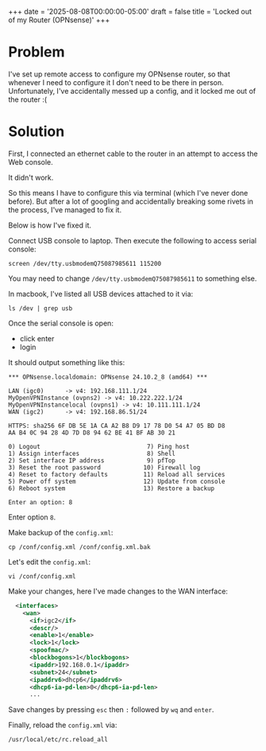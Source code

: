 +++
date = '2025-08-08T00:00:00-05:00'
draft = false
title = 'Locked out of my Router (OPNsense)'
+++

# Problem

I've set up remote access to configure my OPNsense router, so that whenever I need to configure 
it I don't need to be there in person.
Unfortunately, I've accidentally messed up a config, and it locked me out of the router :(

# Solution

First, I connected an ethernet cable to the router in an attempt to access the Web console.

It didn't work.

So this means I have to configure this via terminal (which I've never done before).
But after a lot of googling and accidentally breaking some rivets in the process, I've
managed to fix it.

Below is how I've fixed it.

Connect USB console to laptop. Then execute the following to access serial console:

```shell
screen /dev/tty.usbmodemQ75087985611 115200
```

You may need to change `/dev/tty.usbmodemQ75087985611` to something else.

In macbook, I've listed all USB devices attached to it via:

```shell
ls /dev | grep usb
```

Once the serial console is open:
- click enter
- login

It should output something like this:

```shell
*** OPNsense.localdomain: OPNsense 24.10.2_8 (amd64) ***

LAN (igc0)      -> v4: 192.168.111.1/24
MyOpenVPNInstance (ovpns2) -> v4: 10.222.222.1/24
MyOpenVPNInstancelocal (ovpns1) -> v4: 10.111.111.1/24
WAN (igc2)      -> v4: 192.168.86.51/24

HTTPS: sha256 6F DB 5E 1A CA A2 B8 D9 17 78 D0 54 A7 05 BD D8
AA B4 0C 94 28 4D 7D D8 94 62 BE 41 BF AB 30 21

0) Logout                              7) Ping host
1) Assign interfaces                   8) Shell
2) Set interface IP address            9) pfTop
3) Reset the root password            10) Firewall log
4) Reset to factory defaults          11) Reload all services
5) Power off system                   12) Update from console
6) Reboot system                      13) Restore a backup

Enter an option: 8
```

Enter option `8`.

Make backup of the `config.xml`:

```shell
cp /conf/config.xml /conf/config.xml.bak
```

Let's edit the `config.xml`:

```shell
vi /conf/config.xml
```

Make your changes, here I've made changes to the WAN interface:

```xml
  <interfaces>
    <wan>
      <if>igc2</if>
      <descr/>
      <enable>1</enable>
      <lock>1</lock>
      <spoofmac/>
      <blockbogons>1</blockbogons>
      <ipaddr>192.168.0.1</ipaddr>
      <subnet>24</subnet>
      <ipaddrv6>dhcp6</ipaddrv6>
      <dhcp6-ia-pd-len>0</dhcp6-ia-pd-len>
      ...
```

Save changes by pressing `esc` then `:` followed by `wq` and `enter`.

Finally, reload the `config.xml` via:

```shell
/usr/local/etc/rc.reload_all
```
